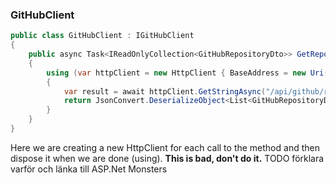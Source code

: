 ﻿### GitHubClient

```csharp
public class GitHubClient : IGitHubClient
{
    public async Task<IReadOnlyCollection<GitHubRepositoryDto>> GetRepositories()
    {
        using (var httpClient = new HttpClient { BaseAddress = new Uri(GitHubConstants.ApiBaseUrl) })
        {
            var result = await httpClient.GetStringAsync("/api/github/repositories").ConfigureAwait(false);
            return JsonConvert.DeserializeObject<List<GitHubRepositoryDto>>(result);
        }
    }
}
```

Here we are creating a new HttpClient for each call to the method and then dispose it when we are done (using).
**This is bad, don't do it.**
TODO förklara varför och länka till ASP.Net Monsters
